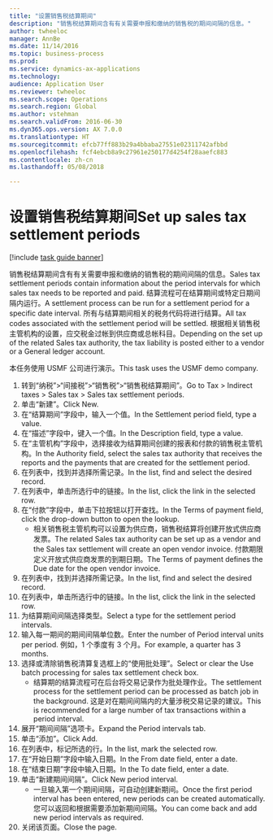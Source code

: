 ```yaml
--- 
title: "设置销售税结算期间"
description: "销售税结算期间含有有关需要申报和缴纳的销售税的期间间隔的信息。"
author: twheeloc
manager: AnnBe
ms.date: 11/14/2016
ms.topic: business-process
ms.prod: 
ms.service: dynamics-ax-applications
ms.technology: 
audience: Application User
ms.reviewer: twheeloc
ms.search.scope: Operations
ms.search.region: Global
ms.author: vstehman
ms.search.validFrom: 2016-06-30
ms.dyn365.ops.version: AX 7.0.0
ms.translationtype: HT
ms.sourcegitcommit: efcb77ff883b29a4bbaba27551e02311742afbbd
ms.openlocfilehash: fcf4ebcb8a9c27961e250177d4254f28aaefc883
ms.contentlocale: zh-cn
ms.lasthandoff: 05/08/2018

---
```

# <a name="set-up-sales-tax-settlement-periods"></a><span data-ttu-id="9b1d8-103">设置销售税结算期间</span><span class="sxs-lookup"><span data-stu-id="9b1d8-103">Set up sales tax settlement periods</span></span>

[!include [task guide banner](../../includes/task-guide-banner.md)]

<span data-ttu-id="9b1d8-104">销售税结算期间含有有关需要申报和缴纳的销售税的期间间隔的信息。</span><span class="sxs-lookup"><span data-stu-id="9b1d8-104">Sales tax settlement periods contain information about the period intervals for which sales tax needs to be reported and paid.</span></span> <span data-ttu-id="9b1d8-105">结算流程可在结算期间或特定日期间隔内运行。</span><span class="sxs-lookup"><span data-stu-id="9b1d8-105">A settlement process can be run for a settlement period for a specific date interval.</span></span> <span data-ttu-id="9b1d8-106">所有与结算期间相关的税务代码将进行结算。</span><span class="sxs-lookup"><span data-stu-id="9b1d8-106">All tax codes associated with the settlement period will be settled.</span></span> <span data-ttu-id="9b1d8-107">根据相关销售税主管机构的设置，应交税金过帐到供应商或总帐科目。</span><span class="sxs-lookup"><span data-stu-id="9b1d8-107">Depending on the set up of the related Sales tax authority, the tax liability is posted either to a vendor or a General ledger account.</span></span>



<span data-ttu-id="9b1d8-108">本任务使用 USMF 公司进行演示。</span><span class="sxs-lookup"><span data-stu-id="9b1d8-108">This task uses the USMF demo company.</span></span>



1. <span data-ttu-id="9b1d8-109">转到“纳税”>“间接税”>“销售税”>“销售税结算期间”。</span><span class="sxs-lookup"><span data-stu-id="9b1d8-109">Go to Tax > Indirect taxes > Sales tax > Sales tax settlement periods.</span></span>
2. <span data-ttu-id="9b1d8-110">单击“新建”。</span><span class="sxs-lookup"><span data-stu-id="9b1d8-110">Click New.</span></span>
3. <span data-ttu-id="9b1d8-111">在“结算期间”字段中，输入一个值。</span><span class="sxs-lookup"><span data-stu-id="9b1d8-111">In the Settlement period field, type a value.</span></span>
4. <span data-ttu-id="9b1d8-112">在“描述”字段中，键入一个值。</span><span class="sxs-lookup"><span data-stu-id="9b1d8-112">In the Description field, type a value.</span></span>
5. <span data-ttu-id="9b1d8-113">在“主管机构”字段中，选择接收为结算期间创建的报表和付款的销售税主管机构。</span><span class="sxs-lookup"><span data-stu-id="9b1d8-113">In the Authority field, select the sales tax authority that receives the reports and the payments that are created for the settlement period.</span></span>
6. <span data-ttu-id="9b1d8-114">在列表中，找到并选择所需记录。</span><span class="sxs-lookup"><span data-stu-id="9b1d8-114">In the list, find and select the desired record.</span></span>
7. <span data-ttu-id="9b1d8-115">在列表中，单击所选行中的链接。</span><span class="sxs-lookup"><span data-stu-id="9b1d8-115">In the list, click the link in the selected row.</span></span>
8. <span data-ttu-id="9b1d8-116">在“付款”字段中，单击下拉按钮以打开查找。</span><span class="sxs-lookup"><span data-stu-id="9b1d8-116">In the Terms of payment field, click the drop-down button to open the lookup.</span></span>
    * <span data-ttu-id="9b1d8-117">相关销售税主管机构可以设置为供应商，销售税结算将创建开放式供应商发票。</span><span class="sxs-lookup"><span data-stu-id="9b1d8-117">The related Sales tax authority can be set up as a vendor and the Sales tax settlement will create an open vendor invoice.</span></span> <span data-ttu-id="9b1d8-118">付款期限定义开放式供应商发票的到期日期。</span><span class="sxs-lookup"><span data-stu-id="9b1d8-118">The Terms of payment defines the Due date for the open vendor invoice.</span></span>  
9. <span data-ttu-id="9b1d8-119">在列表中，找到并选择所需记录。</span><span class="sxs-lookup"><span data-stu-id="9b1d8-119">In the list, find and select the desired record.</span></span>
10. <span data-ttu-id="9b1d8-120">在列表中，单击所选行中的链接。</span><span class="sxs-lookup"><span data-stu-id="9b1d8-120">In the list, click the link in the selected row.</span></span>
11. <span data-ttu-id="9b1d8-121">为结算期间间隔选择类型。</span><span class="sxs-lookup"><span data-stu-id="9b1d8-121">Select a type for the settlement period intervals.</span></span>
12. <span data-ttu-id="9b1d8-122">输入每一期间的期间间隔单位数。</span><span class="sxs-lookup"><span data-stu-id="9b1d8-122">Enter the number of Period interval units per period.</span></span> <span data-ttu-id="9b1d8-123">例如，1 个季度有 3 个月。</span><span class="sxs-lookup"><span data-stu-id="9b1d8-123">For example, a quarter has 3 months.</span></span>
13. <span data-ttu-id="9b1d8-124">选择或清除销售税清算复选框上的“使用批处理”。</span><span class="sxs-lookup"><span data-stu-id="9b1d8-124">Select or clear the Use batch processing for sales tax settlement check box.</span></span>
    * <span data-ttu-id="9b1d8-125">结算期的结算流程可在后台将交易记录作为批处理作业。</span><span class="sxs-lookup"><span data-stu-id="9b1d8-125">The settlement process for the settlement period can be processed as batch job in the background.</span></span> <span data-ttu-id="9b1d8-126">这是对在期间间隔内的大量涉税交易记录的建议。</span><span class="sxs-lookup"><span data-stu-id="9b1d8-126">This is recommended for a large number of tax transactions within a period interval.</span></span>  
14. <span data-ttu-id="9b1d8-127">展开“期间间隔”选项卡。</span><span class="sxs-lookup"><span data-stu-id="9b1d8-127">Expand the Period intervals tab.</span></span>
15. <span data-ttu-id="9b1d8-128">单击“添加”。</span><span class="sxs-lookup"><span data-stu-id="9b1d8-128">Click Add.</span></span>
16. <span data-ttu-id="9b1d8-129">在列表中，标记所选的行。</span><span class="sxs-lookup"><span data-stu-id="9b1d8-129">In the list, mark the selected row.</span></span>
17. <span data-ttu-id="9b1d8-130">在“开始日期”字段中输入日期。</span><span class="sxs-lookup"><span data-stu-id="9b1d8-130">In the From date field, enter a date.</span></span>
18. <span data-ttu-id="9b1d8-131">在“结束日期”字段中输入日期。</span><span class="sxs-lookup"><span data-stu-id="9b1d8-131">In the To date field, enter a date.</span></span>
19. <span data-ttu-id="9b1d8-132">单击“新建期间间隔”。</span><span class="sxs-lookup"><span data-stu-id="9b1d8-132">Click New period interval.</span></span>
    * <span data-ttu-id="9b1d8-133">一旦输入第一个期间间隔，可自动创建新期间。</span><span class="sxs-lookup"><span data-stu-id="9b1d8-133">Once the first period interval has been entered, new periods can be created automatically.</span></span> <span data-ttu-id="9b1d8-134">您可以返回和根据需要添加新期间间隔。</span><span class="sxs-lookup"><span data-stu-id="9b1d8-134">You can come back and add new period intervals as required.</span></span>  
20. <span data-ttu-id="9b1d8-135">关闭该页面。</span><span class="sxs-lookup"><span data-stu-id="9b1d8-135">Close the page.</span></span>


